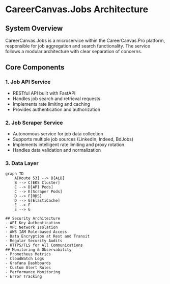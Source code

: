 # CareerCanvas.Jobs Architecture

## System Overview

CareerCanvas.Jobs is a microservice within the CareerCanvas.Pro platform, responsible for job aggregation and search functionality. The service follows a modular architecture with clear separation of concerns.

## Core Components

### 1. Job API Service

- RESTful API built with FastAPI
- Handles job search and retrieval requests
- Implements rate limiting and caching
- Provides authentication and authorization

### 2. Job Scraper Service

- Autonomous service for job data collection
- Supports multiple job sources (LinkedIn, Indeed, BdJobs)
- Implements intelligent rate limiting and proxy rotation
- Handles data validation and normalization

### 3. Data Layer

```mermaid
graph TD
    A[Route 53] --> B[ALB]
    B --> C[EKS Cluster]
    C --> D[API Pods]
    C --> E[Scraper Pods]
    D --> F[RDS]
    D --> G[ElastiCache]
    E --> F
    E --> G

## Security Architecture
- API Key Authentication
- VPC Network Isolation
- AWS IAM Role-based Access
- Data Encryption at Rest and Transit
- Regular Security Audits
- HTTPS/TLS for All Communications
## Monitoring & Observability
- Prometheus Metrics
- CloudWatch Logs
- Grafana Dashboards
- Custom Alert Rules
- Performance Monitoring
- Error Tracking
```
